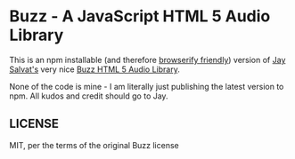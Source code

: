 # Buzz - A JavaScript HTML 5 Audio Library

This is an npm installable (and therefore [browserify friendly](http://browserify.org/)) version of [Jay Salvat's](http://jaysalvat.com/) very nice [Buzz HTML 5 Audio Library](http://buzz.jaysalvat.com/).

None of the code is mine - I am literally just publishing the latest version to npm.  All kudos and credit should go to Jay.

## LICENSE

MIT, per the terms of the original Buzz license